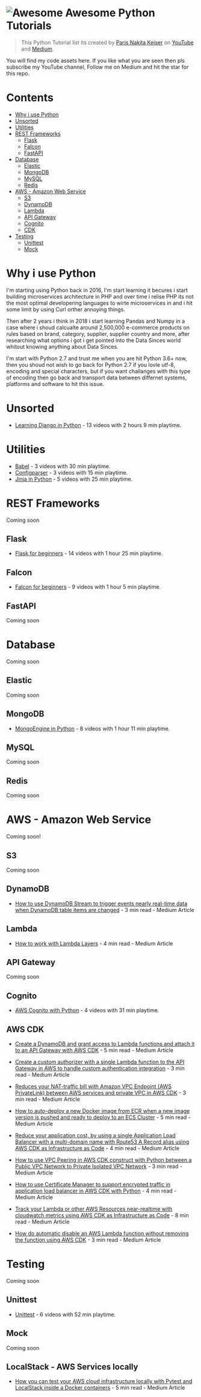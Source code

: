 # ![Awesome](https://cdn.rawgit.com/sindresorhus/awesome/d7305f38d29fed78fa85652e3a63e154dd8e8829/media/badge.svg) Awesome Python Tutorials 


> This Python Tutorial list its created by [Paris Nakita Kejser](https://www.pnk.sh) on [YouTube](https://www.youtube.com/channel/UCkFxhKB3S-JzvbXzYrZGFqw) and [Medium](https://medium.com/@parisnakitakejser).

You will find my code assets here. If you like what you are seen then pls subscribe my YouTube channel, Follow me on Medium and hit the star for this repo.

# Contents <!-- omit in toc -->

- [Why i use Python](#why-i-use-python)
- [Unsorted](#unsorted)
- [Utilities](#utilities)
- [REST Frameworks](#rest-frameworks)
  - [Flask](#flask)
  - [Falcon](#falcon)
  - [FastAPI](#fastapi)
- [Database](#database)
  - [Elastic](#elastic)
  - [MongoDB](#mongodb)
  - [MySQL](#mysql)
  - [Redis](#redis)
- [AWS - Amazon Web Service](#aws-amazon-web-service)
  - [S3](#s3)
  - [DynamoDB](#dynamodb)
  - [Lambda](#lambda)
  - [API Gateway](#api-gateway)
  - [Cognito](#cognito)
  - [CDK](#aws-cdk)
- [Testing](#testing)
  - [Unittest](#unittest)
  - [Mock](#mock)

# Why i use Python
I'm starting using Python back in 2016, I'm start learning it becures i start building microservices architecture in PHP and over time i relise PHP its not the most optimal developering languages to wirte microservices in and i hit some limit by using Curl orther annoying things.

Then after 2 years i think in 2018 i start learning Pandas and Numpy in a case where i shoud calcualte around 2,500,000 e-commerce products on rules based on brand, category, supplier, supplier country and more, after researching what options i got i get pointed into the Data Sinces world whitout knowing anything about Data Sinces.

I'm start with Python 2.7 and trust me when you are hit Python 3.6+ now, then you shoud not wish to go back for Python 2.7 if you lovle utf-8, encoding and special characters, but if you want challanges with this type of encoding then go back and transport data between differnet systems, platforms and software to hit this issue.

# Unsorted
- [Learning Django in Python](https://www.pnk.sh/courses/learning-django-in-python) - 13 videos with 2 hours 9 min playtime.

# Utilities
- [Babel](https://www.pnk.sh/courses/babel-in-python) - 3 videos with 30 min playtime.
- [Configparser](https://www.pnk.sh/courses/configparser-in-python) - 3 videos with 15 min playtime.
- [Jinja in Python](https://www.pnk.sh/courses/jinja-in-python) - 5 videos with 25 min playtime.

# REST Frameworks
Coming soon

## Flask
- [Flask for beginners](https://www.pnk.sh/courses/flask-for-beginners) - 14 videos with 1 hour 25 min playtime.

## Falcon
- [Falcon for beginners](https://www.pnk.sh/courses/falcon-for-beginners) - 9 videos with 1 hour 5 min playtime.

## FastAPI
Coming soon

# Database
Coming soon

## Elastic
Coming soon

## MongoDB
- [MongoEngine in Python](https://www.pnk.sh/courses/mongoengine-in-python) - 8 videos with 1 hour 11 min playtime.

## MySQL
Coming soon

## Redis
Coming soon

# AWS - Amazon Web Service
Coming soon!

## S3
Coming soon

## DynamoDB
- [How to use DynamoDB Stream to trigger events nearly real-time data when DynamoDB table items are changed](https://medium.com/devops-techable/dynamodb-streams-to-get-nearly-real-time-data-on-dynamodb-event-changes-ed1795abcfd5) - 3 min read - Medium Article

## Lambda
- [How to work with Lambda Layers](https://medium.com/devops-techable/how-to-work-with-lambda-layers-352ddb32f345) - 4 min read - Medium Article

## API Gateway
Coming soon

## Cognito
- [AWS Cognito with Python](https://www.pnk.sh/courses/aws-cognito-with-python) - 4 videos with 31 min playtime.

## AWS CDK
- [Create a DynamoDB and grant access to Lambda functions and attach it to an API Gateway with AWS CDK](https://medium.com/devops-techable/create-a-dynamodb-and-grant-access-to-lambda-functions-and-attach-it-to-an-api-gateway-with-aws-cdk-feabd3a6c925) - 5 min read - Medium Article
- [Create a custom authorizer with a single Lambda function to the API Gateway in AWS to handle custom authentication integration](https://medium.com/devops-techable/create-a-custom-authorizer-with-a-single-lambda-function-to-the-api-gateway-in-aws-to-handle-custom-526373e17f61) - 3 min read - Medium Article
- [Reduces your NAT-traffic bill with Amazon VPC Endpoint (AWS PrivateLink) between AWS services and private VPC in AWS CDK](https://medium.com/devops-techable/reduces-your-nat-traffic-bill-with-amazon-vpc-endpoint-aws-privatelink-between-aws-services-and-cc1b792963fd) - 3 min read - Medium Article
- [How to auto-deploy a new Docker image from ECR when a new image version is pushed and ready to deploy to an ECS Cluster](https://medium.com/devops-techable/how-to-auto-deploy-a-new-docker-image-from-ecr-when-a-new-image-version-is-pushed-and-ready-to-9025be59a4f) - 5 min read - Medium Article
- [Reduce your application cost, by using a single Application Load Balancer with a multi-domain name with Route53 A Record alias using AWS CDK as Infrastructure as Code](https://medium.com/devops-techable/reduce-your-application-cost-by-using-a-single-application-load-balancer-with-a-multi-domain-name-e9e346fa879a) - 4 min read  - Medium Article
- [How to use VPC Peering in AWS CDK construct with Python between a Public VPC Network to Private Isolated VPC Network](https://medium.com/devops-techable/how-to-use-vpc-peering-in-aws-cdk-construct-with-python-between-a-public-vpc-network-to-private-d7aca9254ef5) - 3 min read - Medium Article
- [How to use Certificate Manager to support encrypted traffic in application load balancer in AWS CDK with Python](https://medium.com/devops-techable/how-to-use-certificate-manager-to-support-encrypted-traffic-in-application-load-balancer-in-aws-cdk-2339ed9ac654) - 4 min read - Medium Article

- [Track your Lambda or other AWS Resources near-realtime with cloudwatch metrics using AWS CDK as Infrastructure as Code](https://medium.com/devops-techable/track-your-lambda-or-other-aws-resources-near-realtime-with-cloudwatch-metrics-using-aws-cdk-as-58bb3131c5d2) - 8 min read - Medium Article

- [How do automatic disable an AWS Lambda function without removing the function using AWS CDK](https://medium.com/devops-techable/how-do-automatic-disable-an-aws-lambda-function-without-removing-the-function-using-aws-cdk-4afc3daf04d2) - 3 min read - Medium Article

# Testing
Coming soon

## Unittest
- [Unittest](https://www.pnk.sh/courses/unittest-in-python) - 6 videos with 52 min playtime.

## Mock
Coming soon

## LocalStack - AWS Services locally
- [How you can test your AWS cloud infrastructure locally with Pytest and LocalStack inside a Docker containers](https://medium.com/devops-techable/how-you-can-test-your-aws-cloud-infrastructure-locally-with-pytest-and-localstack-inside-a-docker-db4bccfa422) - 5 min read - Medium Article